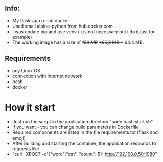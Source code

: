 ## Info:
* My flask-app run in docker
* Used small alpine-python from hub.docker.com
* I was update pip and use venv (it is not necessary but i do it just for example)
* The working image has a size of ~~*129 MB*~~ ~~*65,3 MB *~~ 64.4 MB.

## Requirements
* any Linux OS
* connection with Internet network
* bash
* docker

# How it start
* Just run the script in the application directory "sudo bash start.sh"
* If you want - you can change build parameters in Dockerfile
* Required components are listed in the file requirements.txt (flask and emoji)
* After building and starting the container, the application responds to requests like
* "curl -XPOST -d'{"word":"cat", "count": 5}' http://192.168.0.50:1080"

